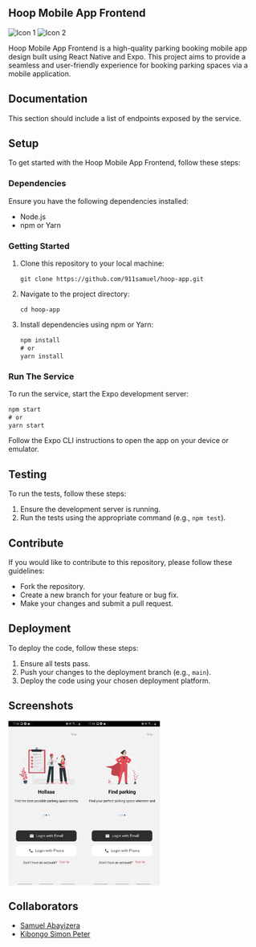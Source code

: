 ## Hoop Mobile App Frontend 

![Icon 1](https://camo.githubusercontent.com/27bb298ff308adf97c6f266d92eb0ed9a897bace3c20af5226369085c3a527cc/68747470733a2f2f696d672e736869656c64732e696f2f62616467652f6578706f2d3143314532343f7374796c653d666f722d7468652d6261646765266c6f676f3d6578706f266c6f676f436f6c6f723d23443034413337)
![Icon 2](https://camo.githubusercontent.com/0a7c19abdfe9989f7986030d3da4ae8326f27e51db96fe6c1ec8d2d1952bb60d/68747470733a2f2f696d672e736869656c64732e696f2f62616467652f72656163745f6e61746976652d2532333230323332612e7376673f7374796c653d666f722d7468652d6261646765266c6f676f3d7265616374266c6f676f436f6c6f723d253233363144414642)


Hoop Mobile App Frontend is a high-quality parking booking mobile app design built using React Native and Expo. This project aims to provide a seamless and user-friendly experience for booking parking spaces via a mobile application.

## Documentation

This section should include a list of endpoints exposed by the service.

## Setup

To get started with the Hoop Mobile App Frontend, follow these steps:

### Dependencies

Ensure you have the following dependencies installed:

- Node.js
- npm or Yarn

### Getting Started

1. Clone this repository to your local machine:
   ```
   git clone https://github.com/911samuel/hoop-app.git
   ```
   
2. Navigate to the project directory:
   ```
   cd hoop-app
   ```

3. Install dependencies using npm or Yarn:
   ```
   npm install
   # or
   yarn install
   ```

### Run The Service

To run the service, start the Expo development server:
   ```
   npm start
   # or
   yarn start
   ```

Follow the Expo CLI instructions to open the app on your device or emulator.

## Testing

To run the tests, follow these steps:

1. Ensure the development server is running.
2. Run the tests using the appropriate command (e.g., `npm test`).

## Contribute

If you would like to contribute to this repository, please follow these guidelines:

- Fork the repository.
- Create a new branch for your feature or bug fix.
- Make your changes and submit a pull request.

## Deployment

To deploy the code, follow these steps:

1. Ensure all tests pass.
2. Push your changes to the deployment branch (e.g., `main`).
3. Deploy the code using your chosen deployment platform.


## Screenshots

<div style="display: flex; flex-direction: row;">
  <img src="./assets/welcome.jpeg" alt="Screenshot 1" style="width: 30%;">
  <img src="./assets/parking.jpeg" alt="Screenshot 2" style="width: 30%;">
</div>

## Collaborators

- [Samuel Abayizera](https://github.com/911samuel)
- [Kibongo Simon Peter](https://github.com/kibongos40)
